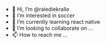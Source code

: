 - 👋 Hi, I’m @ralediekralle
- 👀 I’m interested in soccer
- 🌱 I’m currently learning react native
- 💞️ I’m looking to collaborate on ...
- 📫 How to reach me ...

<!---
ralediekralle/ralediekralle is a ✨ special ✨ repository because its `README.md` (this file) appears on your GitHub profile.
You can click the Preview link to take a look at your changes.
--->
